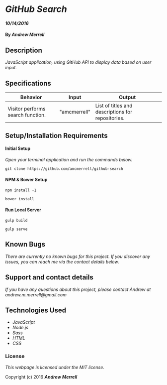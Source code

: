 # _GitHub Search_

#### _10/14/2016_

#### By _**Andrew Merrell**_

## Description

_JavaScript application, using GitHub API to display data based on user input._

## Specifications

| Behavior         | Input         | Output         |
|------------------|---------------|----------------|
| Visitor performs search function.| "amcmerrell" | List of titles and descriptions for repositories. |

## Setup/Installation Requirements

#### Initial Setup

_Open your terminal application and run the commands below._

`git clone https://github.com/amcmerrell/github-search`

#### NPM & Bower Setup

`npm install -1`

`bower install`

#### Run Local Server

`gulp build`

`gulp serve`

## Known Bugs
_There are currently no known bugs for this project. If you discover any issues, you can reach me via the contact details below._

## Support and contact details
_If you have any questions about this project, please contact Andrew at andrew.m.merrell@gmail.com_

## Technologies Used
* _JavaScript_
* _Node.js_
* _Sass_
* _HTML_
* _CSS_

### License

*This webpage is licensed under the MIT license.*

Copyright (c) 2016 **_Andrew Merrell_**
